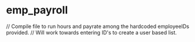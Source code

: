 # emp_payroll
// Compile file to run hours and payrate among the hardcoded employeeIDs provided.
// Will work towards entering ID's to create a user based list.
